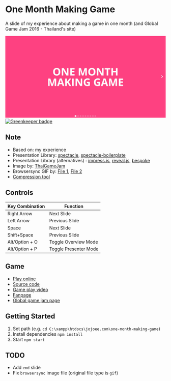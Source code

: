 # One Month Making Game
A slide of my experience about making a game in one month (and Global Game Jam 2016 - Thailand's site)

[![One Month Making Game - Screenshot](https://raw.githubusercontent.com/jojoee/one-month-making-game/gh-pages/screenshot.jpg "One Month Making Game - Screenshot")](http://jojoee.github.io/one-month-making-game/) [![Greenkeeper badge](https://badges.greenkeeper.io/jojoee/one-month-making-game.svg)](https://greenkeeper.io/)

## Note
- Based on: my experience
- Presentation Library: [spectacle](https://github.com/FormidableLabs/spectacle), [spectacle-boilerplate](https://github.com/FormidableLabs/spectacle-boilerplate)
- Presentation Library (alternatives) : [impress.js](https://github.com/impress/impress.js), [reveal.js](https://github.com/hakimel/reveal.js), [bespoke](https://github.com/bespokejs/bespoke)
- Image by: [ThaiGameJam](https://www.facebook.com/ThaiGameJam)
- Browsersync GIF by: [File 1](http://cruzlutor.com/como-configurar-browsersync-gulp/), [File 2](https://css-tricks.com/gulp-for-beginners/)
- [Compression tool](https://compressor.io/)

## Controls

|Key Combination|Function|
|---|---|
|Right Arrow|Next Slide|
|Left Arrow|Previous Slide|
|Space|Next Slide|
|Shift+Space|Previous Slide|
|Alt/Option + O|Toggle Overview Mode|
|Alt/Option + P|Toggle Presenter Mode|

## Game
- [Play online](http://jojoee.github.io/jam-2016/)
- [Source code](https://github.com/jojoee/jam-2016)
- [Game play video](https://www.youtube.com/watch?v=wUZONN4H3DI)
- [Fanpage](https://www.facebook.com/KiKi-The-Sacrifice-469973519870300/)
- [Global game jam page](http://globalgamejam.org/2016/games/kiki-sacrifice)

## Getting Started
1. Set path (e.g. `cd C:\xampp\htdocs\jojoee.com\one-month-making-game`)
2. Install dependencies `npm install`
3. Start `npm start`

## TODO
- Add `end` slide
- Fix `browsersync` image file (original file type is `gif`)
